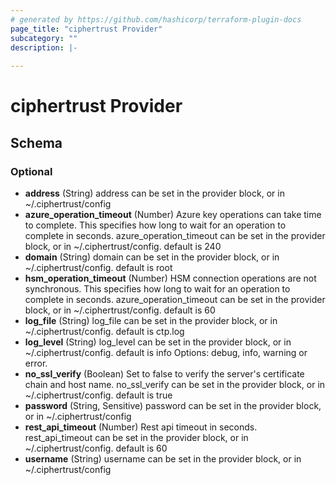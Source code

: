 ```yaml
---
# generated by https://github.com/hashicorp/terraform-plugin-docs
page_title: "ciphertrust Provider"
subcategory: ""
description: |-
  
---
```


# ciphertrust Provider





<!-- schema generated by tfplugindocs -->
## Schema

### Optional

- **address** (String) address can be set in the provider block, or in ~/.ciphertrust/config
- **azure_operation_timeout** (Number) Azure key operations can take time to complete. This specifies how long to wait for an operation to complete in seconds. azure_operation_timeout can be set in the provider block, or in ~/.ciphertrust/config. default is 240
- **domain** (String) domain can be set in the provider block, or in ~/.ciphertrust/config. default is root
- **hsm_operation_timeout** (Number) HSM connection operations are not synchronous. This specifies how long to wait for an operation to complete in seconds. azure_operation_timeout can be set in the provider block, or in ~/.ciphertrust/config. default is 60
- **log_file** (String) log_file can be set in the provider block, or in ~/.ciphertrust/config. default is ctp.log
- **log_level** (String) log_level can be set in the provider block, or in ~/.ciphertrust/config. default is info Options: debug, info, warning or error.
- **no_ssl_verify** (Boolean) Set to false to verify the server's certificate chain and host name. no_ssl_verify can be set in the provider block, or in ~/.ciphertrust/config. default is true
- **password** (String, Sensitive) password can be set in the provider block, or in ~/.ciphertrust/config
- **rest_api_timeout** (Number) Rest api timeout in seconds. rest_api_timeout can be set in the provider block, or in ~/.ciphertrust/config. default is 60
- **username** (String) username can be set in the provider block, or in ~/.ciphertrust/config
